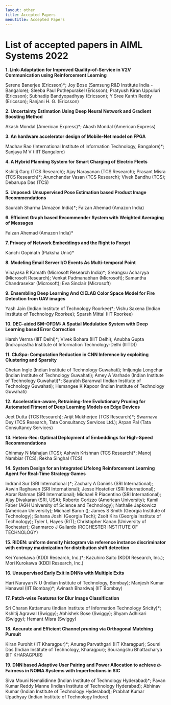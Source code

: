 ```yaml
---
layout: other
title: Accepted Papers
menutitle: Accepted Papers
---
```


# List of accepted papers in AIML Systems 2022

<div markdown=1 class="bd-callout bd-callout-info">

<!-- #  Accepted/Invited Tutorials List -->

**1. Link-Adaptation for Improved Quality-of-Service in V2V Communication using Reinforcement Learning**

Serene Banerjee (Ericsson)\*; Joy Bose (Samsung R&D Institute India - Bangalore); Sleeba Paul Puthepurakel (Ericsson); Pratyush Kiran Uppuluri (Ericsson); Subhadip Bandyopadhyay (Ericsson); Y Sree Kanth Reddy (Ericsson); Ranjani H. G. (Ericsson)

**2. Uncertainty Estimation Using Deep Neural Network and Gradient Boosting Method**

Akash Mondal (American Express)\*; Akash Mondal (American Express)

**3. An hardware accelerator design of Mobile-Net model on FPGA**

Madhav Rao (International Institute of information Technology, Bangalore)\*; Sanjaya M V (IIIT Bangalore)

**4. A Hybrid Planning System for Smart Charging of Electric Fleets**

Kshitij Garg (TCS Research); Ajay Narayanan (TCS Research); Prasant Misra (TCS Research)\*; Arunchandar  Vasan  (TCS Research); Vivek Bandhu (TCS); Debarupa Das (TCS)

**5. Unposed: Unsupervised Pose Estimation based Product Image Recommendations**

Saurabh Sharma (Amazon India)\*; Faizan Ahemad (Amazon India)

**6. Efficient Graph based Recommender System with Weighted Averaging of Messages**

Faizan Ahemad (Amazon India)\*

**7. Privacy of Network Embeddings and the Right to Forget**

Kanchi Gopinath (Plaksha Univ)\*

**8. Modeling Email Server I/O Events As Multi-temporal Point**

Vinayaka R Kamath (Microsoft Research India)\*; Sreangsu Acharyya (Microsoft Research); Venkat Padmanabhan (Microsoft); Samantha Chandrasekar (Microsoft); Eva Sinclair (Microsoft)

**9. Ensembling Deep Learning And CIELAB Color Space Model for Fire Detection from UAV images**

Yash Jain (Indian Institute of Technology Roorkee)\*; Vishu Saxena (Indian Institute of Technology Roorkee); Sparsh Mittal (IIT Roorkee)

**10. DEC-aided SM-OFDM: A Spatial Modulation System with Deep Learning based Error Correction**

Harsh Verma (IIIT Delhi)\*; Vivek Bohara (IIIT Delhi); Anubha Gupta (Indraprastha Institute of Information Technology-Delhi (IIITD))

**11. CluSpa: Computation Reduction in CNN Inference by exploiting Clustering and Sparsity**

Chetan Ingle (Indian Institute of Technology Guwahati); Imljungla Longchar (Indian Institute of Technology Guwahati); Amey A Varhade (Indian Institute of Technology Guwahati)\*; Saurabh Baranwal (Indian Institute of Technology Guwahati); Hemangee K Kapoor (Indian Institute of Technology Guwahati)

**12. Acceleration-aware, Retraining-free Evolutionary Pruning for Automated Fitment of Deep Learning Models on Edge Devices**

Jeet Dutta (TCS Research); Arijit Mukherjee (TCS Research)\*; Swarnava Dey (TCS Research, Tata Consultancy Services Ltd.); Arpan Pal (Tata Consultancy Services)

**13. Hetero-Rec: Optimal Deployment of Embeddings for High-Speed Recommendations**

Chinmay N Mahajan (TCS); Ashwin Krishnan (TCS Research)\*; Manoj Nambiar (TCS); Rekha Singhal (TCS)

**14. System Design for an Integrated Lifelong Reinforcement Learning Agent For Real-Time Strategy Games**

Indranil Sur (SRI International )\*; Zachary A Daniels (SRI International); Aswin Raghavan (SRI International); Jesse Hostetler (SRI International); Abrar Rahman (SRI International); Michael R Piacentino (SRI International); Ajay Divakaran (SRI, USA); Roberto Corizzo (American University); Kamil Faber (AGH University of Science and Technology); Nathalie Japkowicz (American University); Michael Baron (); James S Smith (Georgia Institute of Technology); Sahana Joshi (Georgia Tech); Zsolt Kira (Georgia Institute of Technology); Tyler L Hayes (RIT); Christopher Kanan (University of Rochester); Gianmarco J Gallardo (ROCHESTER INSTITUTE OF TECHNOLOGY)

**15. RIDEN: uniform density histogram via reference instance discriminator with entropy maximization for distribution shift detection**

Kei Yonekawa (KDDI Research, Inc.)\*; Kazuhiro Saito (KDDI Research, Inc.); Mori Kurokawa (KDDI Research, Inc.)

**16. Unsupervised Early Exit in DNNs with Multiple Exits**

Hari Narayan N U (Indian Institute of Technology, Bombay); Manjesh Kumar Hanawal (IIT Bombay)\*; Avinash  Bhardwaj (IIT Bombay)

**17. Patch-wise Features for Blur Image Classification**

Sri Charan Kattamuru (Indian Institute of Information Technology Sricity)\*; Kshitij Agrawal (Swiggy); Abhishek Bose (Swiggy); Shyam Adhikari (Swiggy); Hemant Misra (Swiggy)

**18. Accurate and Efficient Channel pruning via Orthogonal Matching Pursuit**

Kiran Purohit (IIT Kharagpur)\*; Anurag Parvathgari (IIT Kharagpur); Soumi Das (Indian Institute of Technology, Kharagpur); Sourangshu Bhattacharya (IIT KHARAGPUR)

**19. DNN based Adaptive User Pairing and Power Allocation to achieve 𝛼-Fairness in NOMA Systems with Imperfections in SIC**

Siva Mouni Nemalidinne (Indian Institute of Technology Hyderabad)\*; Pavan Kumar Reddy  Manne (Indian Institute of Technology Hyderabad); Abhinav Kumar (Indian Institute of Technology Hyderabad); Prabhat Kumar Upadhyay (Indian Institute of Technology Indore)

</div>
